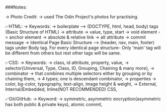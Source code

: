 ###Notes:

-> Photo Credit:
            -> used The Odin Project's photos for practising.

✅HTML:
-> Keywords:
            -> boilerplate --> (DOCTYPE, html, head, body) tags {Basic Structure of HTML}
            -> attribute
            -> value, type, start
            -> void element
            -> anchor element
            -> absolute & relative link
            -> alt attribute
            -> commit message
            -> Identical Page Basic Structure --> (header, nav, main, footer) tags under Body tag. For every identical page structure- Only 'main' tag will be different from others but rest other tags will be same. 
            

✅CSS:
-> Keywords:
            -> class, id attribute, property, value, 
            -> selector{Universal, Type, Class, ID, Grouping, Chaining & many more},
            -> combinator -> that combines multiple selectors either by grouping or by chaining them,
                          -> 4 types; one is descendant combinator,
            -> properties -> color, bg-color, typography, text-align, image height & weight, 
            -> External, Internal/Embedded, Inline(NOT RECOMMENDED) CSS,


✅Git/GitHub:
-> Keyword:
            -> symmetric, asymmetric encryption(asymmetric has both public & private keys), atomic commit,
